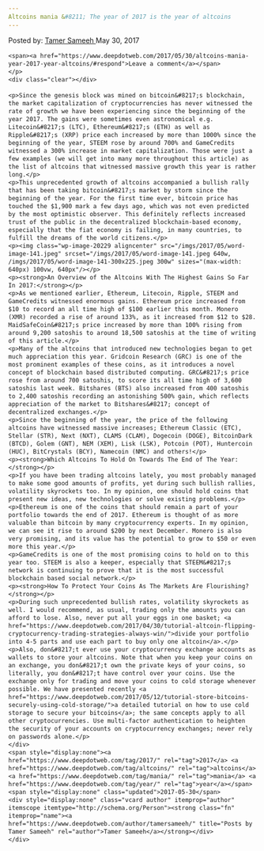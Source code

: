 ```yaml
---
Altcoins mania &#8211; The year of 2017 is the year of altcoins
---
```

<article class="post-listing post-20224 post type-post status-publish format-standard has-post-thumbnail hentry  tag-3676 tag-altcoins tag-mania tag-year">
    <div class="post-inner">
        <span>Posted by: <a href="https://www.deepdotweb.com/author/tamersameeh/" title="">Tamer Sameeh </a></span>
    <span>May 30, 2017</span>
    
    <span><a href="https://www.deepdotweb.com/2017/05/30/altcoins-mania-year-2017-year-altcoins/#respond">Leave a comment</a></span>
    </p>
    <div class="clear"></div>
    
    <p>Since the genesis block was mined on bitcoin&#8217;s blockchain, the market capitalization of cryptocurrencies has never witnessed the rate of growth we have been experiencing since the beginning of the year 2017. The gains were sometimes even astronomical e.g. Litecoin&#8217;s (LTC), Ethereum&#8217;s (ETH) as well as Ripple&#8217;s (XRP) price each increased by more than 1000% since the beginning of the year, STEEM rose by around 700% and GameCredits witnessed a 300% increase in market capitalization. Those were just a few examples (we will get into many more throughout this article) as the list of altcoins that witnessed massive growth this year is rather long.</p>
    <p>This unprecedented growth of altcoins accompanied a bullish rally that has been taking bitcoin&#8217;s market by storm since the beginning of the year. For the first time ever, bitcoin price has touched the $1,900 mark a few days ago, which was not even predicted by the most optimistic observer. This definitely reflects increased trust of the public in the decentralized blockchain-based economy, especially that the fiat economy is failing, in many countries, to fulfill the dreams of the world citizens.</p>
    <p><img class="wp-image-20229 aligncenter" src="/imgs/2017/05/word-image-141.jpeg" srcset="/imgs/2017/05/word-image-141.jpeg 640w, /imgs/2017/05/word-image-141-300x225.jpeg 300w" sizes="(max-width: 640px) 100vw, 640px"/></p>
    <p><strong>An Overview of the Altcoins With The Highest Gains So Far In 2017:</strong></p>
    <p>As we mentioned earlier, Ethereum, Litecoin, Ripple, STEEM and GameCredits witnessed enormous gains. Ethereum price increased from $10 to record an all time high of $100 earlier this month. Monero (XMR) recorded a rise of around 133%, as it increased from $12 to $28. MaidSafeCoin&#8217;s price increased by more than 100% rising from around 9,200 satoshis to around 18,500 satoshis at the time of writing of this article.</p>
    <p>Many of the altcoins that introduced new technologies began to get much appreciation this year. Gridcoin Research (GRC) is one of the most prominent examples of these coins, as it introduces a novel concept of blockchain based distributed computing. GRC&#8217;s price rose from around 700 satoshis, to score its all time high of 3,600 satoshis last week. Bitshares (BTS) also increased from 400 satoshis to 2,400 satoshis recording an astonishing 500% gain, which reflects appreciation of the market to Bitshares&#8217; concept of decentralized exchanges.</p>
    <p>Since the beginning of the year, the price of the following altcoins have witnessed massive increases; Ethereum Classic (ETC), Stellar (STR), Next (NXT), CLAMS (CLAM), Dogecoin (DOGE), BitcoinDark (BTCD), Golem (GNT), NEM (XEM), Lisk (LSK), Potcoin (POT), Huntercoin (HUC), BitCrystals (BCY), Namecoin (NMC) and others!</p>
    <p><strong>Which Altcoins To Hold On Towards The End of The Year:</strong></p>
    <p>If you have been trading altcoins lately, you most probably managed to make some good amounts of profits, yet during such bullish rallies, volatility skyrockets too. In my opinion, one should hold coins that present new ideas, new technologies or solve existing problems.</p>
    <p>Ethereum is one of the coins that should remain a part of your portfolio towards the end of 2017. Ethereum is thought of as more valuable than bitcoin by many cryptocurrency experts. In my opinion, we can see it rise to around $200 by next December. Monero is also very promising, and its value has the potential to grow to $50 or even more this year.</p>
    <p>GameCredits is one of the most promising coins to hold on to this year too. STEEM is also a keeper, especially that STEEM&#8217;s network is continuing to prove that it is the most successful blockchain based social network.</p>
    <p><strong>How To Protect Your Coins As The Markets Are Flourishing?</strong></p>
    <p>During such unprecedented bullish rates, volatility skyrockets as well. I would recommend, as usual, trading only the amounts you can afford to lose. Also, never put all your eggs in one basket; <a href="https://www.deepdotweb.com/2017/04/30/tutorial-altcoin-flipping-cryptocurrency-trading-strategies-always-win/">divide your portfolio into 4-5 parts and use each part to buy only one altcoin</a>.</p>
    <p>Also, don&#8217;t ever use your cryptocurrency exchange accounts as wallets to store your altcoins. Note that when you keep your coins on an exchange, you don&#8217;t own the private keys of your coins, so literally, you don&#8217;t have control over your coins. Use the exchange only for trading and move your coins to cold storage whenever possible. We have presented recently <a href="https://www.deepdotweb.com/2017/05/12/tutorial-store-bitcoins-securely-using-cold-storage/">a detailed tutorial on how to use cold storage to secure your bitcoins</a>; the same concepts apply to all other cryptocurrencies. Use multi-factor authentication to heighten the security of your accounts on cryptocurrency exchanges; never rely on passwords alone.</p>
    </div>
    <span style="display:none"><a href="https://www.deepdotweb.com/tag/2017/" rel="tag">2017</a> <a href="https://www.deepdotweb.com/tag/altcoins/" rel="tag">altcoins</a> <a href="https://www.deepdotweb.com/tag/mania/" rel="tag">mania</a> <a href="https://www.deepdotweb.com/tag/year/" rel="tag">year</a></span> <span style="display:none" class="updated">2017-05-30</span>
    <div style="display:none" class="vcard author" itemprop="author" itemscope itemtype="http://schema.org/Person"><strong class="fn" itemprop="name"><a href="https://www.deepdotweb.com/author/tamersameeh/" title="Posts by Tamer Sameeh" rel="author">Tamer Sameeh</a></strong></div>
    </div>
</article>

